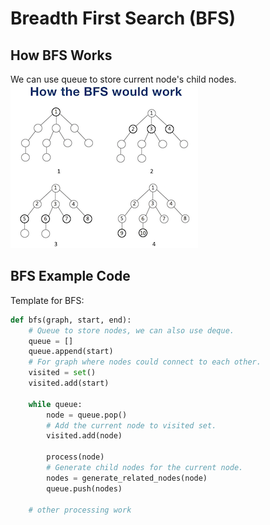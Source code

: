 # Breadth First Search (BFS)

## How BFS Works
We can use queue to store current node's child nodes.
![BFS](assets/bfs.png)

## BFS Example Code
Template for BFS:
``` Python
def bfs(graph, start, end):
    # Queue to store nodes, we can also use deque. 
    queue = []
    queue.append(start)
    # For graph where nodes could connect to each other.
    visited = set()
    visited.add(start)

    while queue:
        node = queue.pop()
        # Add the current node to visited set.
        visited.add(node)

        process(node)
        # Generate child nodes for the current node.
        nodes = generate_related_nodes(node)
        queue.push(nodes)

    # other processing work
```